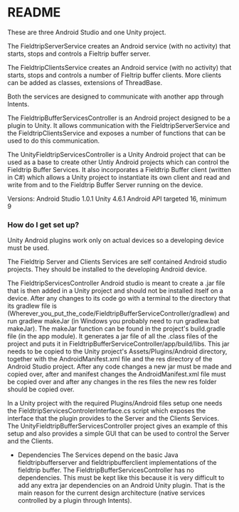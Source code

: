 # README #

These are three Android Studio and one Unity project.

The FieldtripServerService creates an Android  service (with no activity) that starts, stops and controls a Fieltrip buffer server.

The FieldtripClientsService creates an Android service (with no activity) that starts, stops and  controls a number of Fieltrip buffer clients. More clients can be added as classes, extensions of ThreadBase.

Both the services are designed to communicate with another app through Intents.

The FieldtripBufferServicesController is an Android project designed to be a plugin to Unity. It allows communication with the FieldtripServerService and the FieldtripClientsService and exposes a number of functions that can be used to do this communication.

The UnityFieldtripServicesController is a Unity Android project that can be used as a base to create other Untiy Android projects which can control the Fieldtrip Buffer Services. It also incorporates a Fieldtrip Buffer client (written in C#) which allows a Unity project to instantiate its own client and read and write from and to the Fieldtrip Buffer Server running on the device.      


Versions:
Android Studio 1.0.1
Unity 4.6.1
Android API targeted 16, minimum 9


### How do I get set up? ###
Unity Android plugins work only on actual devices so a developing device must be used.

The Fieldtrip Server and Clients Services are self contained Android studio projects. They should be installed to the developing Android device.

The FieldtripServicesController Android studio is meant to create a .jar file that is then added in a Unity project and should not be installed itself on a device. After any changes to its code go with a terminal to the directory that its gradlew file is (Wherever_you_put_the_code/FieldtripBufferServiceController/gradlew) and run gradlew makeJar (in Windows you probably need to run gradlew.bat makeJar). The makeJar function can be found in the project's build.gradle file (in the app module). It generates a jar file of all the .class files of the project and puts it in FieldtripBufferServiceController/app/build/libs. This jar needs to be copied to the Unity project's Assets/Plugins/Android directory, together with the AndroidManifest.xml file and the res directory of the Android Studio project. After any code changes a new jar must be made and copied over, after and manifest changes the AndroidManifest.xml file must be copied over and after any changes in the res files the new res folder should be copied over.

In a Unity project with the required Plugins/Android files setup one needs the FieldtripServicesControlerInterface.cs script which exposes the interface that the plugin provides to the Server and the Clients Services.
The UnityFieldtripBufferServicesController project gives an example of this setup and also provides a simple GUI that can be used to control the Server and the Clients.


* Dependencies
The Services depend on the basic Java  fieldtripbufferserver and fieldtripbufferclient implementations of the fieldtrip buffer.
The FieldtripBufferServicesController has no dependencies. This must be kept like this because it is very difficult to add any extra jar dependencies on an Android Unity plugin. That is the main reason for the current design architecture (native services controlled by a plugin through Intents).